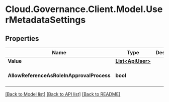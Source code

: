 # Cloud.Governance.Client.Model.UserMetadataSettings
## Properties

Name | Type | Description | Notes
------------ | ------------- | ------------- | -------------
**Value** | [**List&lt;ApiUser&gt;**](ApiUser.md) |  | [optional] 
**AllowReferenceAsRoleInApprovalProcess** | **bool** |  | [optional] [default to false]

[[Back to Model list]](../README.md#documentation-for-models) [[Back to API list]](../README.md#documentation-for-api-endpoints) [[Back to README]](../README.md)

